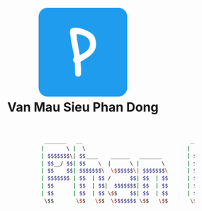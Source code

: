 <h1 align="center">
  <br>
  <a href="https://flyingfishh.github.io/vanmausieuphandong/"><img src="img/logo.png" alt="VanMauSieuPhanDong" width="200"></a>
  <br>
  Van Mau Sieu Phan Dong
  <br>
</h1>

<p align="center">
  <a href="">
    <img src="https://img.shields.io/github/last-commit/flyingfishh/vanmausieuphandong?color=yellow&logo=github&style=flat-square"
         alt="">
  </a>
</p>


```sh
                       _______   __                                  _______                                
                      |       \ |  \                                |       \                               
                      | $$$$$$$\| $$____    ______   _______        | $$$$$$$\  ______   _______    ______  
                      | $$__/ $$| $$    \  |      \ |       \       | $$  | $$ /      \ |       \  /      \ 
                      | $$    $$| $$$$$$$\  \$$$$$$\| $$$$$$$\      | $$  | $$|  $$$$$$\| $$$$$$$\|  $$$$$$\
                      | $$$$$$$ | $$  | $$ /      $$| $$  | $$      | $$  | $$| $$  | $$| $$  | $$| $$  | $$
                      | $$      | $$  | $$|  $$$$$$$| $$  | $$      | $$__/ $$| $$__/ $$| $$  | $$| $$__| $$
                      | $$      | $$  | $$ \$$    $$| $$  | $$      | $$    $$ \$$    $$| $$  | $$ \$$    $$
                       \$$       \$$   \$$  \$$$$$$$ \$$   \$$       \$$$$$$$   \$$$$$$  \$$   \$$ _\$$$$$$$
                                                                                                  |  \__| $$
                                                                                                   \$$    $$
                                                                                                    \$$$$$$ 
```
